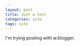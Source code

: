 ```yaml
---
layout: post
title: Just a test
categories: site
tags: site
---
```

I'm trying posting with w.blogger.
